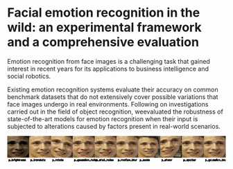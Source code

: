 # Facial emotion recognition in the wild: an experimental framework and a comprehensive evaluation

Emotion recognition from face images is a challenging task that gained interest in recent years for its applications to business intelligence and social robotics.

Existing emotion recognition systems evaluate their accuracy on common benchmark datasets that do not extensively cover possible variations that face images undergo in real environments. Following on investigations carried out in the field of object recognition, weevaluated the robustness of state-of-the-art models for emotion recognition when their input is subjected to alterations caused by factors present in real-world scenarios.

![samples from RAF-DB-P](perturbations.gif)
